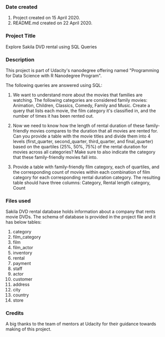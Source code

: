 ### Date created
1. Project created on 15 April 2020.
2. README.md created on 22 April 2020.

### Project Title
Explore Sakila DVD rental using SQL Queries

### Description
This project is part of Udacity's nanodegree offering named "Programming for Data Science with R Nanodegree Program".

The following queries are answered using SQL:
1. We want to understand more about the movies that families are watching. The following categories are considered family movies: Animation, Children, Classics, Comedy, Family and Music.
Create a query that lists each movie, the film category it's classified in, and the number of times it has been rented out.

2. Now we need to know how the length of rental duration of these family-friendly movies compares to the duration that all movies are rented for.
Can you provide a table with the movie titles and divide them into 4 levels
(first_quarter, second_quarter, third_quarter, and final_quarter) based on
the quartiles (25%, 50%, 75%) of the rental duration for movies across all categories?
Make sure to also indicate the category that these family-friendly movies fall into.

3. Provide a table with family-friendly film category, each of quartiles, and the corresponding count of movies within each combination of film category for each corresponding rental duration category. The resulting table should have three columns:
Category, Rental length category, Count

### Files used
Sakila DVD rental database holds information about a company that rents movie DVDs. The schema of database is provided in the project file and it has below tables:
1. category
2. film_category
3. film
4. film_actor
5. inventory
6. rental
7. payment
8. staff
9. actor
10. customer
11. address
12. city
13. country
14. store


### Credits
A big thanks to the team of mentors at Udacity for their guidance towards making of this project.
